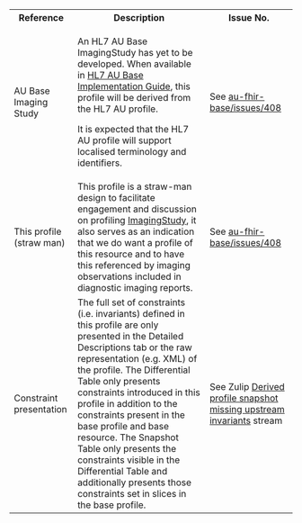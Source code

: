 <table class="list" width="100%">
<tbody>
  <tr>
    <th>Reference</th>
    <th>Description</th>
    <th>Issue No.</th>
  </tr>
  <tr>
      <td>AU Base Imaging Study</td>
      <td><p>An HL7 AU Base ImagingStudy has yet to be developed. When available in <a href="http://build.fhir.org/ig/hl7au/au-fhir-base/index.html">HL7 AU Base Implementation Guide</a>, this profile will be derived from the HL7 AU profile.</p>
      <p>It is expected that the HL7 AU profile will support localised terminology and identifiers.</p></td>
      <td>See <a href="https://github.com/hl7au/au-fhir-base/issues/408">au-fhir-base/issues/408</a></td>
  </tr>
  <tr>
      <td>This profile (straw man)</td>
      <td>This profile is a straw-man design to facilitate engagement and discussion on profiling <a href="http://hl7.org/fhir/R4/imagingstudy.html">ImagingStudy</a>, it also serves as an indication that we do want a profile of this resource and to have this referenced by imaging observations included in diagnostic imaging reports.</td>
      <td>See <a href="https://github.com/hl7au/au-fhir-base/issues/408">au-fhir-base/issues/408</a></td>
  </tr>
  <tr>
      <td>Constraint presentation</td>
      <td>The full set of constraints (i.e. invariants) defined in this profile are only presented in the Detailed Descriptions tab or the raw representation (e.g. XML) of the profile. The Differential Table only presents constraints introduced in this profile in addition to the constraints present in the base profile and base resource. The Snapshot Table only presents the constraints visible in the Differential Table and additionally presents those constraints set in slices in the base profile.</td>
      <td>See Zulip <a href="https://chat.fhir.org/#narrow/stream/179252-IG-creation/topic/Derived.20profile.20snapshot.20missing.20upstream.20invariants">Derived profile snapshot missing upstream invariants</a> stream</td>
  </tr>
 </tbody>
</table>
